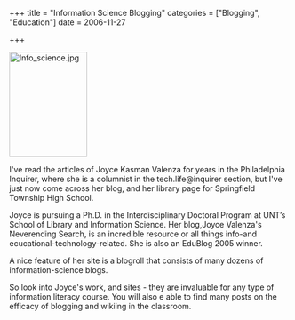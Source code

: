 +++
title = "Information Science Blogging"
categories = ["Blogging", "Education"]
date = 2006-11-27


+++


<img style="width: 140px; height: 189px" alt="Info_science.jpg" src="https://www.fractalog.com/jpg/Info_science.jpg" />

I've read the articles of Joyce Kasman Valenza for years in the Philadelphia Inquirer, where she is a columnist in the tech.life@inquirer section, but I've just now come across her blog, and her library page for Springfield Township High School.

Joyce is pursuing a Ph.D. in the Interdisciplinary Doctoral Program at UNT&rsquo;s School of Library and Information Science. Her blog,Joyce Valenza's Neverending Search, is an incredible resource or all things info-and ecucational-technology-related. She is also an EduBlog 2005 winner. 

A nice feature of her site is a blogroll that consists of many dozens of information-science blogs.

So look into Joyce's work, and sites - they are invaluable for any type of information literacy course. You will also e able to find many posts on the efficacy of blogging and wikiing in the classroom.
